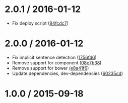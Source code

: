 <!--remark setext-->

<!--lint disable no-multiple-toplevel-headings-->

2.0.1 / 2016-01-12
==================

*   Fix deploy script ([84fcdc7](https://github.com/wooorm/mdast-util-to-nlcst/commit/84fcdc7))

2.0.0 / 2016-01-12
==================

*   Fix implicit sentence detection ([1756f46](https://github.com/wooorm/mdast-util-to-nlcst/commit/1756f46))
*   Remove support for component ([08e7b38](https://github.com/wooorm/mdast-util-to-nlcst/commit/08e7b38))
*   Remove support for bower ([e8a41f6](https://github.com/wooorm/mdast-util-to-nlcst/commit/e8a41f6))
*   Update dependencies, dev-dependencies ([60235cd](https://github.com/wooorm/mdast-util-to-nlcst/commit/60235cd))

1.0.0 / 2015-09-18
==================

